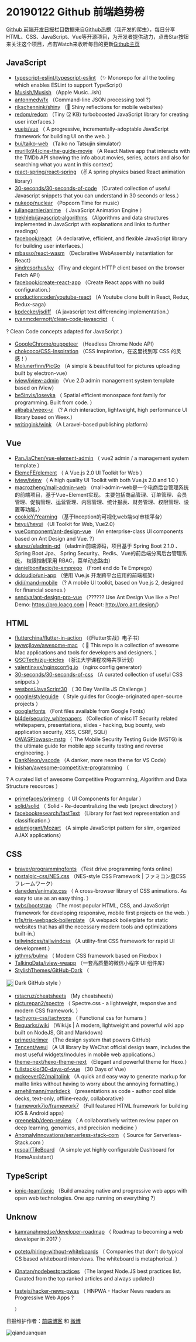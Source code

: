 # 20190122 Github 前端趋势榜

[Github 前端开发日报](https://qdkfweb.cn/c/news)栏目数据来自[Github热榜](https://github.qdkfweb.cn/)（我开发的爬虫），每日分享HTML、CSS、JavaScript、Vue等开源项目，为开发者提供动力，点击Star按钮来关注这个项目，点击Watch来收听每日的更新[Github主页](https://github.com/kujian/githubTrending)
## JavaScript

* [typescript-eslint/typescript-eslint](https://github.com/typescript-eslint/typescript-eslint) （✨ Monorepo for all the tooling which enables ESLint to support TypeScript）
* [Musish/Musish](https://github.com/Musish/Musish) （Apple Music...ish）
* [antonmedv/fx](https://github.com/antonmedv/fx) （Command-line JSON processing tool ?）
* [rikschennink/shiny](https://github.com/rikschennink/shiny) （&#x1f31f; Shiny reflections for mobile websites）
* [redom/redom](https://github.com/redom/redom) （Tiny (2 KB) turboboosted JavaScript library for creating user interfaces.）
* [vuejs/vue](https://github.com/vuejs/vue) （
        A progressive, incrementally-adoptable JavaScript framework for building UI on the web.
      ）
* [bui/taiko-web](https://github.com/bui/taiko-web) （Taiko no Tatsujin simulator）
* [murillo94/cine-the-guide-movie](https://github.com/murillo94/cine-the-guide-movie) （A React Native app that interacts with the TMDb API showing the info about movies, series, actors and also for searching what you want in this context）
* [react-spring/react-spring](https://github.com/react-spring/react-spring) （✌️ A spring physics based React animation library）
* [30-seconds/30-seconds-of-code](https://github.com/30-seconds/30-seconds-of-code) （Curated collection of useful Javascript snippets that you can understand in 30 seconds or less.）
* [nukeop/nuclear](https://github.com/nukeop/nuclear) （Popcorn Time for music）
* [juliangarnier/anime](https://github.com/juliangarnier/anime) （
        JavaScript Animation Engine
      ）
* [trekhleb/javascript-algorithms](https://github.com/trekhleb/javascript-algorithms) （Algorithms and data structures implemented in JavaScript with explanations and links to further readings）
* [facebook/react](https://github.com/facebook/react) （A declarative, efficient, and flexible JavaScript library for building user interfaces.）
* [mbasso/react-wasm](https://github.com/mbasso/react-wasm) （Declarative WebAssembly instantiation for React）
* [sindresorhus/ky](https://github.com/sindresorhus/ky) （Tiny and elegant HTTP client based on the browser Fetch API）
* [facebook/create-react-app](https://github.com/facebook/create-react-app) （Create React apps with no build configuration.）
* [productioncoder/youtube-react](https://github.com/productioncoder/youtube-react) （A Youtube clone built in React, Redux, Redux-saga）
* [kpdecker/jsdiff](https://github.com/kpdecker/jsdiff) （A javascript text differencing implementation.）
* [ryanmcdermott/clean-code-javascript](https://github.com/ryanmcdermott/clean-code-javascript) （
        
? Clean Code concepts adapted for JavaScript
      ）
* [GoogleChrome/puppeteer](https://github.com/GoogleChrome/puppeteer) （Headless Chrome Node API）
* [chokcoco/CSS-Inspiration](https://github.com/chokcoco/CSS-Inspiration) （CSS Inspiration，在这里找到写 CSS 的灵感！）
* [Molunerfinn/PicGo](https://github.com/Molunerfinn/PicGo) （A simple &amp; beautiful tool for pictures uploading built by electron-vue）
* [iview/iview-admin](https://github.com/iview/iview-admin) （Vue 2.0 admin management system template based on iView）
* [be5invis/Iosevka](https://github.com/be5invis/Iosevka) （
        Spatial efficient monospace font family for programming. Built from code.
      ）
* [alibaba/weex-ui](https://github.com/alibaba/weex-ui) （? A rich interaction, lightweight, high performance UI library based on Weex.）
* [writingink/wink](https://github.com/writingink/wink) （A Laravel-based publishing platform）

## Vue

* [PanJiaChen/vue-element-admin](https://github.com/PanJiaChen/vue-element-admin) （
        vue2 admin / a management system template
      ）
* [ElemeFE/element](https://github.com/ElemeFE/element) （
        A Vue.js 2.0 UI Toolkit for Web
      ）
* [iview/iview](https://github.com/iview/iview) （
        A high quality UI Toolkit with both Vue.js 2.0 and 1.0
      ）
* [macrozheng/mall-admin-web](https://github.com/macrozheng/mall-admin-web) （mall-admin-web是一个电商后台管理系统的前端项目，基于Vue+Element实现。 主要包括商品管理、订单管理、会员管理、促销管理、运营管理、内容管理、统计报表、财务管理、权限管理、设置等功能。）
* [cookieY/Yearning](https://github.com/cookieY/Yearning) （基于Inception的可视化web端sql审核平台）
* [heyui/heyui](https://github.com/heyui/heyui) （UI Toolkit for Web, Vue2.0）
* [vueComponent/ant-design-vue](https://github.com/vueComponent/ant-design-vue) （An enterprise-class UI components based on Ant Design and Vue. ?）
* [elunez/eladmin-qd](https://github.com/elunez/eladmin-qd) （eladmin前端源码，项目基于 Spring Boot 2.1.0 、 Spring Boot Jpa、 Spring Security、Redis、Vue的前后端分离后台管理系统， 权限控制采用 RBAC，菜单动态路由）
* [danielbonifacio/te-emprego](https://github.com/danielbonifacio/te-emprego) （Front end do Te Emprego）
* [dcloudio/uni-app](https://github.com/dcloudio/uni-app) （使用 Vue.js 开发跨平台应用的前端框架）
* [didi/mand-mobile](https://github.com/didi/mand-mobile) （? A mobile UI toolkit, based on Vue.js 2, designed for financial scenes.）
* [sendya/ant-design-pro-vue](https://github.com/sendya/ant-design-pro-vue) （??‍???‍? Use Ant Design Vue like a Pro! Demo: <a href="https://pro.loacg.com" rel="nofollow">https://pro.loacg.com</a> | React: <a href="http://pro.ant.design/" rel="nofollow">http://pro.ant.design/</a>）

## HTML

* [flutterchina/flutter-in-action](https://github.com/flutterchina/flutter-in-action) （《Flutter实战》电子书）
* [jaywcjlove/awesome-mac](https://github.com/jaywcjlove/awesome-mac) （
         This repo is a collection of awesome Mac applications and tools for developers and designers.
      ）
* [QSCTech/zju-icicles](https://github.com/QSCTech/zju-icicles) （浙江大学课程攻略共享计划）
* [valentinxxx/nginxconfig.io](https://github.com/valentinxxx/nginxconfig.io) （nginx config generator）
* [30-seconds/30-seconds-of-css](https://github.com/30-seconds/30-seconds-of-css) （A curated collection of useful CSS snippets.）
* [wesbos/JavaScript30](https://github.com/wesbos/JavaScript30) （
        30 Day Vanilla JS Challenge
      ）
* [google/styleguide](https://github.com/google/styleguide) （
        Style guides for Google-originated open-source projects
      ）
* [google/fonts](https://github.com/google/fonts) （Font files available from Google Fonts）
* [bl4de/security_whitepapers](https://github.com/bl4de/security_whitepapers) （Collection of misc IT Security related whitepapers, presentations, slides - hacking, bug bounty, web application security, XSS, CSRF, SQLi）
* [OWASP/owasp-mstg](https://github.com/OWASP/owasp-mstg) （
         The Mobile Security Testing Guide (MSTG) is the ultimate guide for mobile app security testing and reverse engineering.
      ）
* [DankNeon/vscode](https://github.com/DankNeon/vscode) （A danker, more neon theme for VS Code）
* [lnishan/awesome-competitive-programming](https://github.com/lnishan/awesome-competitive-programming) （
        
? A curated list of awesome Competitive Programming, Algorithm and Data Structure resources
      ）
* [primefaces/primeng](https://github.com/primefaces/primeng) （
        UI Components for Angular
      ）
* [solid/solid](https://github.com/solid/solid) （
        Solid - Re-decentralizing the web (project directory)
      ）
* [facebookresearch/fastText](https://github.com/facebookresearch/fastText) （Library for fast text representation and classification.）
* [adamjgrant/Mozart](https://github.com/adamjgrant/Mozart) （A simple JavaScript pattern for slim, organized AJAX applications）

## CSS

* [braver/programmingfonts](https://github.com/braver/programmingfonts) （Test drive programming fonts online）
* [nostalgic-css/NES.css](https://github.com/nostalgic-css/NES.css) （NES-style CSS Framework | ファミコン風CSSフレームワーク）
* [daneden/animate.css](https://github.com/daneden/animate.css) （
        A cross-browser library of CSS animations. As easy to use as an easy thing.
      ）
* [twbs/bootstrap](https://github.com/twbs/bootstrap) （The most popular HTML, CSS, and JavaScript framework for developing responsive, mobile first projects on the web.
      ）
* [tr1s/tris-webpack-boilerplate](https://github.com/tr1s/tris-webpack-boilerplate) （A webpack boilerplate for static websites that has all the necessary modern tools and optimizations built-in.）
* [tailwindcss/tailwindcss](https://github.com/tailwindcss/tailwindcss) （A utility-first CSS framework for rapid UI development.）
* [jgthms/bulma](https://github.com/jgthms/bulma) （
        Modern CSS framework based on Flexbox
      ）
* [TalkingData/iview-weapp](https://github.com/TalkingData/iview-weapp) （一套高质量的微信小程序 UI 组件库）
* [StylishThemes/GitHub-Dark](https://github.com/StylishThemes/GitHub-Dark) （
        
<img class="emoji" title=":octocat:" alt=":octocat:" src="https://assets-cdn.github.com/images/icons/emoji/octocat.png" height="20" width="20" align="absmiddle"> Dark GitHub style
      ）
* [rstacruz/cheatsheets](https://github.com/rstacruz/cheatsheets) （My cheatsheets）
* [picturepan2/spectre](https://github.com/picturepan2/spectre) （
        Spectre.css - a lightweight, responsive and modern CSS framework.
      ）
* [tachyons-css/tachyons](https://github.com/tachyons-css/tachyons) （
        Functional css for humans
      ）
* [Requarks/wiki](https://github.com/Requarks/wiki) （Wiki.js | A modern, lightweight and powerful wiki app built on NodeJS, Git and Markdown）
* [primer/primer](https://github.com/primer/primer) （The design system that powers GitHub）
* [Tencent/weui](https://github.com/Tencent/weui) （A UI library by WeChat official design team, includes the most useful widgets/modules in mobile web applications.）
* [theme-next/hexo-theme-next](https://github.com/theme-next/hexo-theme-next) （Elegant and powerful theme for Hexo.）
* [fullstackio/30-days-of-vue](https://github.com/fullstackio/30-days-of-vue) （30 Days of Vue）
* [mckeever02/mailtolink](https://github.com/mckeever02/mailtolink) （A quick and easy way to generate markup for mailto links without having to worry about the annoying formatting.）
* [arnehilmann/markdeck](https://github.com/arnehilmann/markdeck) （presentations as code - author cool slide decks, text-only, offline-ready, collaborative）
* [framework7io/framework7](https://github.com/framework7io/framework7) （Full featured HTML framework for building iOS &amp; Android apps）
* [greenelab/deep-review](https://github.com/greenelab/deep-review) （
        A collaboratively written review paper on deep learning, genomics, and precision medicine
      ）
* [AnomalyInnovations/serverless-stack-com](https://github.com/AnomalyInnovations/serverless-stack-com) （
        Source for Serverless-Stack.com
      ）
* [resoai/TileBoard](https://github.com/resoai/TileBoard) （A simple yet highly configurable Dashboard for HomeAssistant）

## TypeScript

* [ionic-team/ionic](https://github.com/ionic-team/ionic) （Build amazing native and progressive web apps with open web technologies. One app running on everything ?）

## Unknow

* [kamranahmedse/developer-roadmap](https://github.com/kamranahmedse/developer-roadmap) （
        Roadmap to becoming a web developer in 2017
      ）
* [poteto/hiring-without-whiteboards](https://github.com/poteto/hiring-without-whiteboards) （
        Companies that don't do typical CS based whiteboard interviews. The whiteboard is metaphorical.
      ）
* [i0natan/nodebestpractices](https://github.com/i0natan/nodebestpractices) （The largest Node.JS best practices list. Curated from the top ranked articles and always updated）
* [tastejs/hacker-news-pwas](https://github.com/tastejs/hacker-news-pwas) （
        HNPWA - Hacker News readers as Progressive Web Apps ?

      ）


日报维护作者：[前端博客](https://qdkfweb.cn/) 和 [微博](https://qdkfweb.cn/go/weibo)

![qianduanquan](https://user-images.githubusercontent.com/3055447/38468989-651132ac-3b80-11e8-8e6b-15122322a9d7.png)